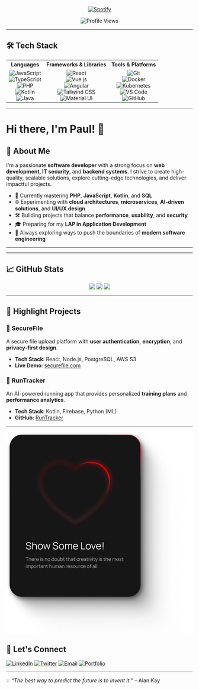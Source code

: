 &nbsp;<div align="center">
  [![Spotify](https://novatorem.vercel.app/api/spotify?background_color=0d1117&border_color=ffffff)](https://open.spotify.com/user/omnitenebris)
</div>
<p align="center">
  <img src="https://komarev.com/ghpvc/?username=YourUsername&color=blue&style=for-the-badge" alt="Profile Views"/>
</p>

---
## 🛠️ Tech Stack

<p align="center">
  <table>
    <tr>
      <th>Languages</th>
      <th>Frameworks & Libraries</th>
      <th>Tools & Platforms</th>
    </tr>
    <tr>
      <td align="center">
        <img src="https://img.shields.io/badge/-JavaScript-F7DF1E?style=flat-square&logo=javascript&logoColor=black" alt="JavaScript"/><br>
        <img src="https://img.shields.io/badge/-TypeScript-007ACC?style=flat-square&logo=typescript&logoColor=white" alt="TypeScript"/><br>
        <img src="https://img.shields.io/badge/-PHP-777BB4?style=flat-square&logo=php&logoColor=white" alt="PHP"/><br>
        <img src="https://img.shields.io/badge/-Kotlin-0095D5?style=flat-square&logo=kotlin&logoColor=white" alt="Kotlin"/><br>
        <img src="https://img.shields.io/badge/-Java-007396?style=flat-square&logo=java&logoColor=white" alt="Java"/>
      </td>
      <td align="center">
        <img src="https://img.shields.io/badge/-React-61DAFB?style=flat-square&logo=react&logoColor=black" alt="React"/><br>
        <img src="https://img.shields.io/badge/-Vue.js-4FC08D?style=flat-square&logo=vue.js&logoColor=white" alt="Vue.js"/><br>
        <img src="https://img.shields.io/badge/-Angular-DD0031?style=flat-square&logo=angular&logoColor=white" alt="Angular"/><br>
        <img src="https://img.shields.io/badge/-Tailwind%20CSS-38B2AC?style=flat-square&logo=tailwind-css&logoColor=white" alt="Tailwind CSS"/><br>
        <img src="https://img.shields.io/badge/-Material%20UI-0081CB?style=flat-square&logo=mui&logoColor=white" alt="Material UI"/>
      </td>
      <td align="center">
        <img src="https://img.shields.io/badge/-Git-F05032?style=flat-square&logo=git&logoColor=white" alt="Git"/><br>
        <img src="https://img.shields.io/badge/-Docker-2496ED?style=flat-square&logo=docker&logoColor=white" alt="Docker"/><br>
        <img src="https://img.shields.io/badge/-Kubernetes-326CE5?style=flat-square&logo=kubernetes&logoColor=white" alt="Kubernetes"/><br>
        <img src="https://img.shields.io/badge/-VS%20Code-007ACC?style=flat-square&logo=visual-studio-code&logoColor=white" alt="VS Code"/><br>
        <img src="https://img.shields.io/badge/-GitHub-181717?style=flat-square&logo=github&logoColor=white" alt="GitHub"/>
      </td>
    </tr>
  </table>
</p>

---

# Hi there, I'm Paul! 👋





## 🚀 About Me

I'm a passionate **software developer** with a strong focus on **web development, IT security**, and **backend systems**. I strive to create high-quality, scalable solutions, explore cutting-edge technologies, and deliver impactful projects.

- 💼 Currently mastering **PHP**, **JavaScript**, **Kotlin**, and **SQL**
- 🌐 Experimenting with **cloud architectures**, **microservices**, **AI-driven solutions**, and **UI/UX design**
- 🛠 Building projects that balance **performance**, **usability**, and **security**
- 🎓 Preparing for my **LAP in Application Development**
- 🚀 Always exploring ways to push the boundaries of **modern software engineering**

---


---

## 📈 GitHub Stats

<p align="center">
  <img src="https://github-readme-stats.vercel.app/api?username=YourUsername&show_icons=true&theme=dark&count_private=true" height="165">
<img src="https://github-readme-stats.vercel.app/api?username=paulp111&show_icons=true&theme=dark" height="165">
  <img src="https://github-readme-stats.vercel.app/api/top-langs/?username=YourUsername&theme=dark&layout=compact" height="165">
</p>

---

## 🌟 Highlight Projects

### 🔐 **SecureFile**
A secure file upload platform with **user authentication**, **encryption**, and **privacy-first design**.
- **Tech Stack**: React, Node.js, PostgreSQL, AWS S3
- **Live Demo**: [securefile.com](https://securefile.com)

### 🏃 **RunTracker**
An AI-powered running app that provides personalized **training plans** and **performance analytics**.
- **Tech Stack**: Kotlin, Firebase, Python (ML)
- **GitHub**: [RunTracker](https://github.com/YourUsername/RunTracker)

---

<p align="center">
  <img src="https://raw.githubusercontent.com/paulp111/paulp111/main/assets/comp.png" alt="Banner"/>
</p>

## 🤝 Let's Connect
[![LinkedIn](https://img.shields.io/badge/-LinkedIn-0077B5?style=flat-square&logo=linkedin&logoColor=white)](https://www.linkedin.com/in/YourProfile)
[![Twitter](https://img.shields.io/badge/-Twitter-1DA1F2?style=flat-square&logo=twitter&logoColor=white)](https://twitter.com/YourProfile)
[![Email](https://img.shields.io/badge/-Email-D14836?style=flat-square&logo=gmail&logoColor=white)](mailto:your.email@example.com)
[![Portfolio](https://img.shields.io/badge/-Portfolio-000000?style=flat-square&logo=web&logoColor=white)](https://yourportfolio.com)

---
💡 *“The best way to predict the future is to invent it.”* – Alan Kay

